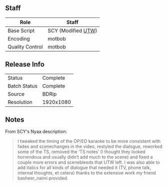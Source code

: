 ## Staff

| Role              | Staff                               |
|-------------------|-------------------------------------|
| Base Script       | SCY (Modified [UTW](../UTW))        |
| Encoding          | motbob                              |
| Quality Control   | motbob                              |

## Release Info

|              |           |
|--------------|-----------|
| Status       | Complete  |
| Batch Status | Complete  |
| Source       | BDRip     |
| Resolution   | 1920x1080 |

## Notes
From SCY's Nyaa description:
> I tweaked the timing of the OP/ED karaoke to be more consistent with fades and scenechanges in the video, restyled the dialogue, reworked some of the TS, removed the ‘TS notes’ (I thought they looked horrendous and usually didn’t add much to the scene) and fixed a couple more errors and scenebleeds that UTW left. I was also able to add italics for all kinds of dialogue that needed it (TV, phone talk, internal thoughts, et cetera) thanks to the extensive work my friend basheer_naimi provided.